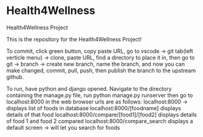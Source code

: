 # Health4Wellness
Health4Wellness Project


This is the repository for the Health4Wellness Project!

To commit, click green button, copy paste URL, go to vscode -> git tab(left verticle menu) -> clone, paste URL, find a directory to place it in, then go to git -> branch -> create new branch, name the branch, and now you can make changed, commit, pull, push, then publish the branch to the upstream github.

To run, have python and django opened. Navigate to the directory containing the manage.py file, run python manage.py runserver
then go to localhost:8000 in the web browser
urls are as follows:
localhost:8000 -> displays list of foods in database
localhost:8000/[foodname] displays details of that food
localhost:8000/compare/[food1]/[food2] displays details of food 1 and food 2 compared
localhost:8000/compare_search displays a default screen -> will let you search for foods 
